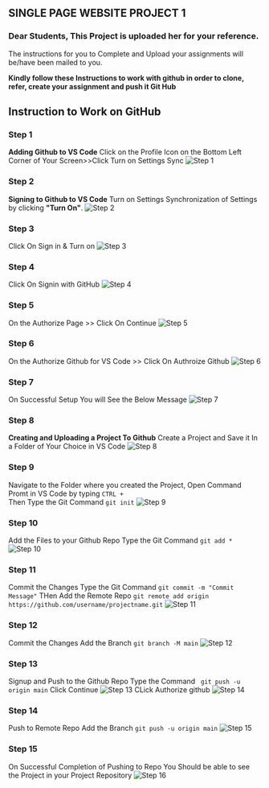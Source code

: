 ## SINGLE PAGE WEBSITE PROJECT 1 

### Dear Students, This Project is uploaded her for your reference.

The instructions for you to Complete and Upload your assignments will be/have been mailed to you.

**Kindly follow these Instructions to work with github in order to clone, refer, create your assignment and push it Git Hub**

## Instruction to Work on GitHub

### Step 1
**Adding Github to VS Code**
Click on the Profile Icon on the Bottom Left Corner of Your Screen>>Click Turn on Settings Sync
![Step 1](https://github.com/jacobdennisp/Single-Page-Website/blob/main/assets/readme-images/2.png?raw=true)

### Step 2
**Signing to Github to VS Code**
Turn on Settings Synchronization of Settings by clicking **"Turn On"**.
![Step 2](https://github.com/jacobdennisp/Single-Page-Website/blob/main/assets/readme-images/3.png?raw=true)

### Step 3
Click On Sign in & Turn on
![Step 3](https://github.com/jacobdennisp/Single-Page-Website/blob/main/assets/readme-images/4.png?raw=true)

### Step 4
Click On Signin with GitHub
![Step 4](https://github.com/jacobdennisp/Single-Page-Website/blob/main/assets/readme-images/5.png?raw=true)

### Step 5
On the Authorize Page >> Click On Continue
![Step 5](https://github.com/jacobdennisp/Single-Page-Website/blob/main/assets/readme-images/6.png?raw=true)

### Step 6
On the Authorize Github for VS Code >> Click On Authroize Github
![Step 6](https://github.com/jacobdennisp/Single-Page-Website/blob/main/assets/readme-images/7.png?raw=true)

### Step 7
On Successful Setup You will See the Below Message
![Step 7](https://github.com/jacobdennisp/Single-Page-Website/blob/main/assets/readme-images/8.png?raw=true)

### Step 8
**Creating and Uploading a Project To Github**
Create a Project and Save it In a Folder of Your Choice in VS Code
![Step 8](https://github.com/jacobdennisp/Single-Page-Website/blob/main/assets/readme-images/9.png?raw=true)

### Step 9
Navigate to the Folder where you created the Project,
Open Command Promt in VS Code by typing ` CTRL + `  
Then Type the Git Command ` git init `
![Step 9](https://github.com/jacobdennisp/Single-Page-Website/blob/main/assets/readme-images/11.png?raw=true)

### Step 10
Add the Files to your Github Repo
Type the Git Command ` git add * `
![Step 10](https://github.com/jacobdennisp/Single-Page-Website/blob/main/assets/readme-images/15.png?raw=true)

### Step 11
Commit the Changes
Type the Git Command ` git commit -m "Commit Message" `
THen Add the Remote Repo ` git remote add origin https://github.com/username/projectname.git `
![Step 11](https://github.com/jacobdennisp/Single-Page-Website/blob/main/assets/readme-images/14.png?raw=true)

### Step 12
Commit the Changes
Add the Branch ` git branch -M main `
![Step 12](https://github.com/jacobdennisp/Single-Page-Website/blob/main/assets/readme-images/14.png?raw=true)

### Step 13
Signup and Push to the Github Repo
Type the Command ` git push -u origin main`
Click Continue
![Step 13](https://github.com/jacobdennisp/Single-Page-Website/blob/main/assets/readme-images/17.png?raw=true)
CLick Authorize github
![Step 14](https://github.com/jacobdennisp/Single-Page-Website/blob/main/assets/readme-images/18.png?raw=true)


### Step 14
Push to Remote Repo
Add the Branch ` git push -u origin main `
![Step 15](https://github.com/jacobdennisp/Single-Page-Website/blob/main/assets/readme-images/19.png?raw=true)


### Step 15
On Successful Completion of Pushing to Repo You Should be able to see the Project in your Project Repository
![Step 16](https://github.com/jacobdennisp/Single-Page-Website/blob/main/assets/readme-images/19.png?raw=true)


